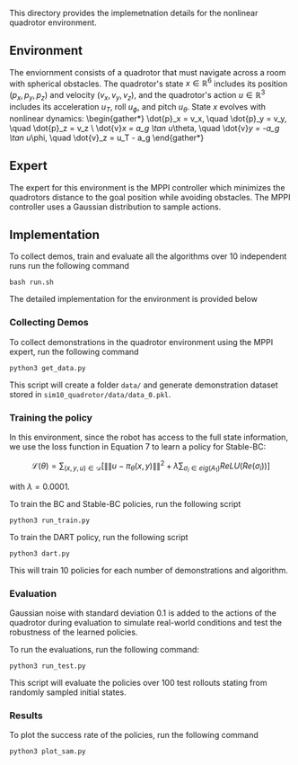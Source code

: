 This directory provides the implemetnation details for the nonlinear quadrotor environment.

## Environment
The enviornment consists of a quadrotor that must navigate across a room with spherical obstacles.
The quadrotor's state $x \in \mathbb{R}^6$ includes its position $(p_x, p_y, p_z)$ and velocity $(v_x, v_y, v_z)$, and the quadrotor's action $u \in \mathbb{R}^3$ includes its acceleration $u_T$, roll $u_\phi$, and pitch $u_\theta$. 
State $x$ evolves with nonlinear dynamics:
\begin{gather*}
   \dot{p}_x = v_x, \quad \dot{p}_y = v_y, \quad \dot{p}_z = v_z \\
    \dot{v}_x = a_g \tan u_\theta, \quad \dot{v}_y = -a_g \tan u_\phi, \quad \dot{v}_z = u_T - a_g 
\end{gather*}

## Expert
The expert for this environment is the MPPI controller which minimizes the quadrotors distance to the goal position while avoiding obstacles. The MPPI controller uses a Gaussian distribution to sample actions.

## Implementation
To collect demos, train and evaluate all the algorithms over 10 independent runs run the following command
```
bash run.sh
```

The detailed implementation for the environment is provided below

### Collecting Demos
To collect demonstrations in the quadrotor environment using the MPPI expert, run the following command
```
python3 get_data.py
```
This script will create a folder `data/` and generate demonstration dataset stored in `sim10_quadrotor/data/data_0.pkl`.

### Training the policy
In this environment, since the robot has access to the full state information, we use the loss function in Equation 7 to learn a policy for Stable-BC:

$$
\mathcal L(\theta) = \sum_{(x, y, u) \in \mathcal D}\Big [ \|\|u - \pi_\theta(x, y)\|\|^2 + \lambda \sum_{\sigma_i \in eig(A_1)} ReLU(Re(\sigma_i)) \Big]
$$

with $\lambda = 0.0001$. 

To train the BC and Stable-BC policies, run the following script
```
python3 run_train.py
```
To train the DART policy, run the following script
```
python3 dart.py
```

This will train 10 policies for each number of demonstrations and algorithm.

### Evaluation
Gaussian noise with standard deviation 0.1 is added to the actions of the quadrotor during evaluation to simulate real-world conditions and test the robustness of the learned policies. 

To run the evaluations, run the following command:
```
python3 run_test.py
```

This script will evaluate the policies over 100 test rollouts stating from randomly sampled initial states.

### Results
To plot the success rate of the policies, run the following command
```
python3 plot_sam.py
```

